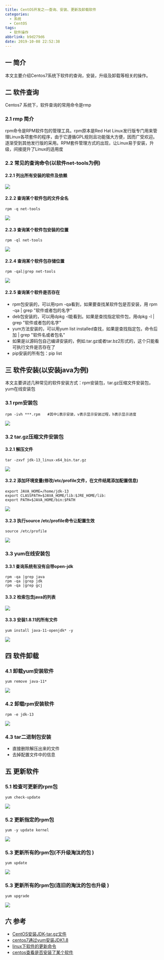```yaml
---
title: CentOS开发之——查询、安装、更新及卸载软件
categories:
  - 系统
  - CentOS
tags:
  - 软件操作
abbrlink: b9d279d6
date: 2019-10-08 22:52:38
---
```

## 一 简介

本文主要介绍Centos7系统下软件的查询，安装，升级及卸载等相关的操作。

<!--more-->

## 二 软件查询
Centos7 系统下，软件查询的常用命令是rmp

### 2.1 rmp 简介
rpm命令是RPM软件包的管理工具。rpm原本是Red Hat Linux发行版专门用来管理Linux各项套件的程序，由于它遵循GPL规则且功能强大方便，因而广受欢迎。逐渐受到其他发行版的采用。RPM套件管理方式的出现，让Linux易于安装，升级，间接提升了Linux的适用度

### 2.2 常见的查询命令(以软件net-tools为例)
#### 2.2.1 列出所有安装的软件及依赖
![][1]

#### 2.2.2 查询某个软件包的文件全名

	rpm -q net-tools 

![][2]

#### 2.2.3 查询某个软件包安装的位置

	rpm -ql net-tools

![][3]


#### 2.2.4 查询某个软件包存储位置

	rpm -qal|grep net-tools
![][4]


#### 2.2.5 查询某个软件是否存在
* rpm包安装的，可以用rpm -qa看到，如果要查找某软件包是否安装，用 rpm -qa | grep "软件或者包的名字"
* deb包安装的，可以用dpkg -l能看到。如果是查找指定软件包，用dpkg -l | grep "软件或者包的名字" 
* yum方法安装的，可以用yum list installed查找，如果是查找指定包，命令后加 | grep "软件名或者包名"
* 如果是以源码包自己编译安装的，例如.tar.gz或者tar.bz2形式的，这个只能看可执行文件是否存在了
*  pip安装的所有包：pip list

## 三 软件安装(以安装java为例)
本文主要讲述几种常见的软件安装方式：rpm安装包，tar.gz压缩文件安装包，yum在线安装包

### 3.1 rpm安装包
	rpm -ivh ***.rpm　　#其中i表示安装，v表示显示安装过程，h表示显示进度

![][5]
### 3.2 tar.gz压缩文件安装包

#### 3.2.1 解压文件
	tar -zxvf jdk-13_linux-x64_bin.tar.gz
![][6]
#### 3.2.2 添加环境变量(修改/etc/profile文件，在文件结尾添加配置信息)

	export JAVA_HOME=/home/jdk-13
	export CLASSPATH=$JAVA_HOME/lib:$JRE_HOME/lib:
	export PATH=$JAVA_HOME/bin:$PATH

![][7]
#### 3.2.3   执行source /etc/profile命令让配置生效

	source /etc/profile 

![][8]
### 3.3 yum在线安装包
#### 3.3.1 查询系统有没有自带open-jdk

	rpm -qa |grep java
	rpm -qa |grep jdk
	rpm -qa |grep gcj

#### 3.3.2 检索包含java的列表
![][9]

#### 3.3.3 安装1.8.11的所有文件 

	yum install java-11-openjdk* -y

![][10]
## 四 软件卸载
### 4.1 卸载yum安装软件
	yum remove java-11*

![][11]

### 4.2 卸载rpm安装软件

	rpm -e jdk-13
![][12]

### 4.3 tar二进制包安装
* 直接删除解压出来的文件
* 去掉配置文件中的信息


## 五 更新软件
### 5.1 检查可更新的rpm包 
	yum check-update 
![][13]
### 5.2 更新指定的rpm包
	yum -y update kernel
![][14]
### 5.3 更新所有的rpm包(不升级淘汰的包 )
	yum update 
![][15]

### 5.3 更新所有的rpm包(连旧的淘汰的包也升级 )
	yum upgrade
![][16]
## 六 参考


* [CentOS安装JDK-tar.gz文件][30]
* [centos7通过yum安装JDK1.8][31]
* [linux下软件的更新命令][32]
* [centos查看是否安装了某个软件][33]





[1]: https://raw.githubusercontent.com/PGzxc/images/master/blog-images/centos7-software-rpm-qa-grep.png
[2]: https://raw.githubusercontent.com/PGzxc/images/master/blog-images/centos7-software-rpm-q.png
[3]: https://raw.githubusercontent.com/PGzxc/images/master/blog-images/centos7-software-rpm-ql.png
[4]: https://raw.githubusercontent.com/PGzxc/images/master/blog-images/centos7-software-rpm-qal-grep.png
[5]: https://raw.githubusercontent.com/PGzxc/images/master/blog-images/centos-software-rpm-ivh.png
[6]: https://raw.githubusercontent.com/PGzxc/images/master/blog-images/centos7-software-tar-zxvf.png
[7]: https://raw.githubusercontent.com/PGzxc/images/master/blog-images/centos7-software-ect-profile-config.png
[8]: https://raw.githubusercontent.com/PGzxc/images/master/blog-images/centos7-software-source-etc-profile.png
[9]: https://raw.githubusercontent.com/PGzxc/images/master/blog-images/centos7-software-yum-list.png
[10]: https://raw.githubusercontent.com/PGzxc/images/master/blog-images/centos7-software-yum-install.png
[11]: https://raw.githubusercontent.com/PGzxc/images/master/blog-images/centos7-software-yum-remove.png
[12]: https://raw.githubusercontent.com/PGzxc/images/master/blog-images/centos7-software-rpm-e-remove.png
[13]: https://raw.githubusercontent.com/PGzxc/images/master/blog-images/centos7-software-check-update.png
[14]: https://raw.githubusercontent.com/PGzxc/images/master/blog-images/centos7-software-yum-update.png
[15]: https://raw.githubusercontent.com/PGzxc/images/master/blog-images/centos7-software-yum-update-all.png
[16]: https://raw.githubusercontent.com/PGzxc/images/master/blog-images/centos7-software-yum-upgrade-all.png


[30]: https://www.cnblogs.com/zhi-leaf/p/10315125.html
[31]: https://www.cnblogs.com/wlsblog/p/7908348.html
[32]: https://blog.csdn.net/mier9042/article/details/80612707
[33]: https://blog.csdn.net/zhangjianming2018/article/details/80382082
